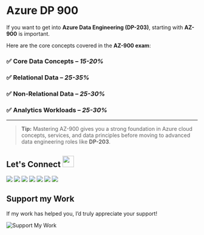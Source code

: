 # Azure DP 900

If you want to get into **Azure Data Engineering (DP-203)**, starting with **AZ-900** is important.

Here are the core concepts covered in the **AZ-900 exam**:

### ✅ Core Data Concepts – *15-20%*

### ✅ Relational Data – *25-35%*

### ✅ Non-Relational Data – *25-30%*

### ✅ Analytics Workloads – *25-30%*

---

> **Tip:** Mastering AZ-900 gives you a strong foundation in Azure cloud concepts, services, and data principles before moving to advanced data engineering roles like **DP-203**.

## Let's Connect <img src="https://github.com/JayantGoel001/JayantGoel001/blob/master/GIF/Handshake.gif" height="30px" style="max-width:100%;">

  <a href="https://www.linkedin.com/in/tajamulkhann/"><img src="https://img.shields.io/badge/linkedin-%230077B5.svg?style=for-the-badge&logo=linkedin&logoColor=white"></a>
  <a href="https://www.instagram.com/tajamulkhann_/" target="_blank"><img src="https://img.shields.io/badge/Instagram-%23E4405F.svg?style=for-the-badge&logo=instagram&logoColor=white"></a>
  <a href="https://medium.com/@tajamulkhan"><img src="https://img.shields.io/badge/Medium-12100E?style=for-the-badge&logo=medium&logoColor=white"></a>
  <a href="https://www.kaggle.com/tajamulkhan"><img src="https://img.shields.io/badge/Kaggle-035a7d?style=for-the-badge&logo=kaggle&logoColor=white"></a>
  <a href="https://www.youtube.com"><img src="https://img.shields.io/badge/YouTube-%23FF0000.svg?style=for-the-badge&logo=YouTube&logoColor=white"></a>
  <a href="https://github.com/tajamulkhann"><img src="https://img.shields.io/badge/Github-12100E?style=for-the-badge&logo=github&logoColor=white"></a>
  <a href="https://substack.com/@tajamulkhan"><img src="https://img.shields.io/badge/Substack-%23006f5c.svg?style=for-the-badge&logo=substack&logoColor=FF6719"></a>

  
## Support my Work  
If my work has helped you, I’d truly appreciate your support!  

![Support My Work](https://github.com/user-attachments/assets/127762f6-edae-4bea-989a-5296cf161ed3)
